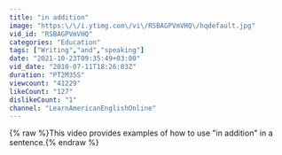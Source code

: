 ```yaml
---
title: "in addition"
image: "https:\/\/i.ytimg.com\/vi\/RSBAGPVmVHQ\/hqdefault.jpg"
vid_id: "RSBAGPVmVHQ"
categories: "Education"
tags: ["Writing","and","speaking"]
date: "2021-10-23T09:35:49+03:00"
vid_date: "2010-07-11T18:26:03Z"
duration: "PT2M35S"
viewcount: "41229"
likeCount: "127"
dislikeCount: "1"
channel: "LearnAmericanEnglishOnline"
---
```

{% raw %}This video provides examples of how to use &quot;in addition&quot; in a sentence.{% endraw %}
